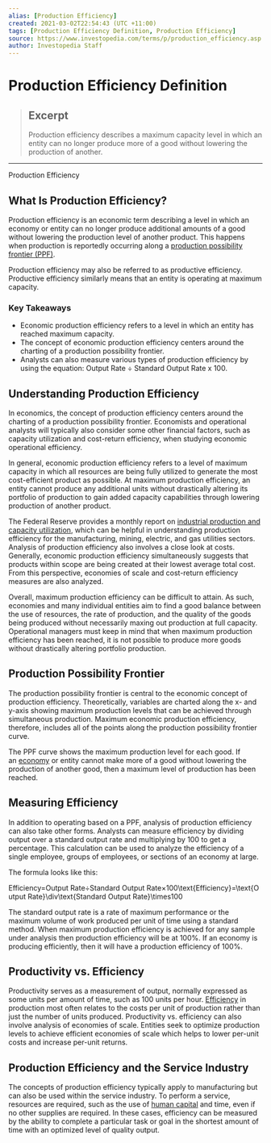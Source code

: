 ```yaml
---
alias: [Production Efficiency]
created: 2021-03-02T22:54:43 (UTC +11:00)
tags: [Production Efficiency Definition, Production Efficiency]
source: https://www.investopedia.com/terms/p/production_efficiency.asp
author: Investopedia Staff
---
```


# Production Efficiency Definition

> ## Excerpt
> Production efficiency describes a maximum capacity level in which an entity can no longer produce more of a good without lowering the production of another.

---

Production Efficiency
## What Is Production Efficiency?

Production efficiency is an economic term describing a level in which an economy or entity can no longer produce additional amounts of a good without lowering the production level of another product. This happens when production is reportedly occurring along a [production possibility frontier (PPF)](https://www.investopedia.com/terms/p/productionpossibilityfrontier.asp).

Production efficiency may also be referred to as productive efficiency. Productive efficiency similarly means that an entity is operating at maximum capacity.

### Key Takeaways

-   Economic production efficiency refers to a level in which an entity has reached maximum capacity.
-   The concept of economic production efficiency centers around the charting of a production possibility frontier.
-   Analysts can also measure various types of production efficiency by using the equation: Output Rate ÷ Standard Output Rate x 100.

## Understanding Production Efficiency

In economics, the concept of production efficiency centers around the charting of a production possibility frontier. Economists and operational analysts will typically also consider some other financial factors, such as capacity utilization and cost-return efficiency, when studying economic operational efficiency.

In general, economic production efficiency refers to a level of maximum capacity in which all resources are being fully utilized to generate the most cost-efficient product as possible. At maximum production efficiency, an entity cannot produce any additional units without drastically altering its portfolio of production to gain added capacity capabilities through lowering production of another product.

The Federal Reserve provides a monthly report on [industrial production and capacity utilization](https://www.federalreserve.gov/releases/g17/CapNotes.htm), which can be helpful in understanding production efficiency for the manufacturing, mining, electric, and gas utilities sectors. Analysis of production efficiency also involves a close look at costs. Generally, economic production efficiency simultaneously suggests that products within scope are being created at their lowest average total cost. From this perspective, economies of scale and cost-return efficiency measures are also analyzed.

Overall, maximum production efficiency can be difficult to attain. As such, economies and many individual entities aim to find a good balance between the use of resources, the rate of production, and the quality of the goods being produced without necessarily maxing out production at full capacity. Operational managers must keep in mind that when maximum production efficiency has been reached, it is not possible to produce more goods without drastically altering portfolio production.

## Production Possibility Frontier

The production possibility frontier is central to the economic concept of production efficiency. Theoretically, variables are charted along the x- and y-axis showing maximum production levels that can be achieved through simultaneous production. Maximum economic production efficiency, therefore, includes all of the points along the production possibility frontier curve.

The PPF curve shows the maximum production level for each good. If an [economy](https://www.investopedia.com/terms/e/economy.asp) or entity cannot make more of a good without lowering the production of another good, then a maximum level of production has been reached.

## Measuring Efficiency

In addition to operating based on a PPF, analysis of production efficiency can also take other forms. Analysts can measure efficiency by dividing output over a standard output rate and multiplying by 100 to get a percentage. This calculation can be used to analyze the efficiency of a single employee, groups of employees, or sections of an economy at large.

The formula looks like this: 

Efficiency\=Output Rate÷Standard Output Rate×100\\text{Efficiency}=\\text{Output Rate}\\div\\text{Standard Output Rate}\\times100

The standard output rate is a rate of maximum performance or the maximum volume of work produced per unit of time using a standard method. When maximum production efficiency is achieved for any sample under analysis then production efficiency will be at 100%. If an economy is producing efficiently, then it will have a production efficiency of 100%.

## Productivity vs. Efficiency

Productivity serves as a measurement of output, normally expressed as some units per amount of time, such as 100 units per hour. [Efficiency](https://www.investopedia.com/terms/e/efficiency.asp) in production most often relates to the costs per unit of production rather than just the number of units produced. Productivity vs. efficiency can also involve analysis of economies of scale. Entities seek to optimize production levels to achieve efficient economies of scale which helps to lower per-unit costs and increase per-unit returns.

## Production Efficiency and the Service Industry

The concepts of production efficiency typically apply to manufacturing but can also be used within the service industry. To perform a service, resources are required, such as the use of [human capital](https://www.investopedia.com/terms/h/humancapital.asp) and time, even if no other supplies are required. In these cases, efficiency can be measured by the ability to complete a particular task or goal in the shortest amount of time with an optimized level of quality output.
